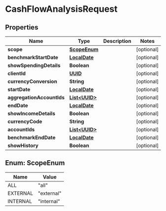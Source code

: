 
# CashFlowAnalysisRequest

## Properties
Name | Type | Description | Notes
------------ | ------------- | ------------- | -------------
**scope** | [**ScopeEnum**](#ScopeEnum) |  |  [optional]
**benchmarkStartDate** | [**LocalDate**](LocalDate.md) |  |  [optional]
**showSpendingDetails** | **Boolean** |  |  [optional]
**clientId** | [**UUID**](UUID.md) |  |  [optional]
**currencyConversion** | **String** |  |  [optional]
**startDate** | [**LocalDate**](LocalDate.md) |  |  [optional]
**aggregationAccountIds** | [**List&lt;UUID&gt;**](UUID.md) |  |  [optional]
**endDate** | [**LocalDate**](LocalDate.md) |  |  [optional]
**showIncomeDetails** | **Boolean** |  |  [optional]
**currencyCode** | **String** |  |  [optional]
**accountIds** | [**List&lt;UUID&gt;**](UUID.md) |  |  [optional]
**benchmarkEndDate** | [**LocalDate**](LocalDate.md) |  |  [optional]
**showHistory** | **Boolean** |  |  [optional]


<a name="ScopeEnum"></a>
## Enum: ScopeEnum
Name | Value
---- | -----
ALL | &quot;all&quot;
EXTERNAL | &quot;external&quot;
INTERNAL | &quot;internal&quot;



